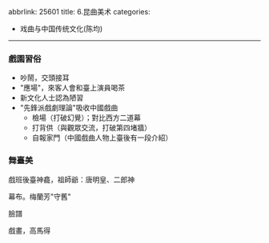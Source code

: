 abbrlink: 25601
title: 6.昆曲美术
categories:
  - 戏曲与中国传统文化(陈均)
---
### 戲園習俗

- 吵鬧，交頭接耳
- "應場"，來客人會和臺上演員喝茶
- 新文化人士認為陋習
- "先鋒派戲劇理論"吸收中國戲曲
	- 檢場（打破幻覺）；對比西方二道幕
	- 打背供（與觀眾交流，打破第四堵牆）
	- 自報家門（中國戲曲人物上臺後有一段介紹）

### 舞臺美

戲班後臺神龕，祖師爺：唐明皇、二郎神

幕布。梅蘭芳"守舊"

臉譜

戲畫，高馬得